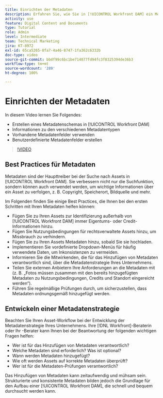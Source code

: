 ```yaml
---
title: Einrichten der Metadaten
description: Erfahren Sie, wie Sie in [!UICONTROL Workfront DAM] ein Metadatenschema erstellen, die verschiedenen Metadatentypen verstehen, vorhandene Metadatenfelder verwenden und vieles mehr.
activity: use
feature: Digital Content and Documents
type: Tutorial
role: Admin
level: Intermediate
team: Technical Marketing
jira: KT-8972
exl-id: 65ca5265-8fa7-4a46-8747-1fa362c6332b
doc-type: video
source-git-commit: bbdf99c6bc1be714077fd94fc3f8325394de36b3
workflow-type: tm+mt
source-wordcount: '289'
ht-degree: 100%

---
```


# Einrichten der Metadaten

In diesem Video lernen Sie Folgendes:

* Erstellen eines Metadatenschemas in [!UICONTROL Workfront DAM]
* Informationen zu den verschiedenen Metadatentypen
* Vorhandene Metadatenfelder verwenden
* Benutzerdefinierte Metadatenfelder erstellen

>[!VIDEO](https://video.tv.adobe.com/v/335235/?quality=12&learn=on&enablevpops=1)

## Best Practices für Metadaten

Metadaten sind der Haupttreiber bei der Suche nach Assets in [!UICONTROL Workfront DAM]. Sie verbessern nicht nur die Suchfunktion, sondern können auch verwendet werden, um wichtige Informationen über ein Asset zu verfolgen, z. B. Copyright, Speicherort, Bildquelle und mehr.

Im Folgenden finden Sie einige Best Practices, die Ihnen bei den ersten Schritten mit Ihren Metadaten helfen können:

* Fügen Sie zu Ihren Assets zur Identifizierung außerhalb von [!UICONTROL Workfront DAM] immer Eigentums- oder Credit-Informationen hinzu.
* Fügen Sie Nutzungsbedingungen für rechtsverwaltete Assets hinzu, um Missbrauch zu verhindern.
* Fügen Sie zu Ihren Assets Metadaten hinzu, sobald Sie sie hochladen.
* Implementieren Sie vordefinierte Dropdown-Menüs für häufig verwendete Daten, um Inkonsistenzen zu vermeiden.
* Informieren Sie die Mitwirkenden, die für das Hinzufügen von Metadaten verantwortlich sind, über die Metadatenstrategie Ihres Unternehmens.
* Teilen Sie externen Anbietern Ihre Anforderungen an die Metadaten mit (z. B. „Fotos müssen zusammen mit den bereits hinzugefügten Metadaten zu Nutzungsbedingungen, Credits und Standort eingereicht werden“).
* Führen Sie regelmäßige Prüfungen durch, um sicherzustellen, dass Metadaten ordnungsgemäß hinzugefügt werden.

## Entwickeln einer Metadatenstrategie

Beachten Sie Ihren Asset-Workflow bei der Entwicklung der Metadatenstrategie Ihres Unternehmens. Ihre [!DNL Workfront]-Beraterin oder Ihr -Berater kann Ihnen bei der Beantwortung der folgenden wichtigen Fragen helfen:

* Wer ist für das Hinzufügen von Metadaten verantwortlich?
* Welche Metadaten sind erforderlich? Was ist optional?
* Wann werden Metadaten hinzugefügt?
* Wie oft werden Assets auf korrekte Metadaten überprüft?
* Wer ist für die Metadaten-Prüfungen verantwortlich?

Das Hinzufügen von Metadaten kann zeitaufwendig und mühsam sein. Strukturierte und konsistente Metadaten bilden jedoch die Grundlage für den Aufbau einer [!UICONTROL Workfront DAM], die schnell und bequem durchsucht werden kann.

